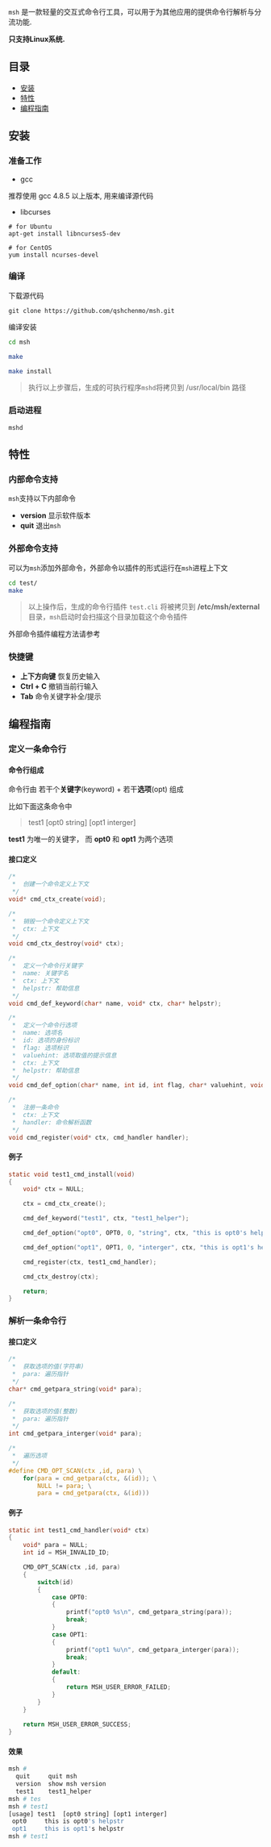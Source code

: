 `msh` 是一款轻量的交互式命令行工具，可以用于为其他应用的提供命令行解析与分流功能.

**只支持Linux系统.**

## 目录
- [安装](#安装)
- [特性](#特性)
- [编程指南](#编程指南)

## 安装

### 准备工作

- gcc 

推荐使用 gcc 4.8.5 以上版本, 用来编译源代码

- libcurses

```
# for Ubuntu
apt-get install libncurses5-dev

# for CentOS
yum install ncurses-devel
```

### 编译

下载源代码
```
git clone https://github.com/qshchenmo/msh.git
```

编译安装
```bash
cd msh

make 

make install
```

> 执行以上步骤后，生成的可执行程序`mshd`将拷贝到 /usr/local/bin 路径

### 启动进程

```
mshd
```

## 特性

### 内部命令支持

`msh`支持以下内部命令

 - **version**
  显示软件版本
 - **quit**
  退出`msh`

### 外部命令支持

可以为`msh`添加外部命令，外部命令以插件的形式运行在`msh`进程上下文

```bash
cd test/
make
```

> 以上操作后，生成的命令行插件 `test.cli` 将被拷贝到 **/etc/msh/external** 目录，`msh`启动时会扫描这个目录加载这个命令插件 

外部命令插件编程方法请参考

### 快捷键

 - **上下方向键** 
  恢复历史输入
 - **Ctrl + C**
   撤销当前行输入
 - **Tab**
   命令关键字补全/提示


## 编程指南

### 定义一条命令行

#### 命令行组成

命令行由 若干个**关键字**(keyword) + 若干**选项**(opt) 组成

比如下面这条命令中

> test1 [opt0 string] [opt1 interger]

**test1** 为唯一的关键字， 而 **opt0** 和 **opt1** 为两个选项

#### 接口定义

```c
/*
 *  创建一个命令定义上下文
 */
void* cmd_ctx_create(void);

/*
 *  销毁一个命令定义上下文
 *  ctx: 上下文
 */
void cmd_ctx_destroy(void* ctx);

/*
 *  定义一个命令行关键字
 *  name: 关键字名
 *  ctx: 上下文
 *  helpstr: 帮助信息
 */
void cmd_def_keyword(char* name, void* ctx, char* helpstr);

/*
 *  定义一个命令行选项
 *  name: 选项名
 *  id: 选项的身份标识
 *  flag: 选项标识
 *  valuehint: 选项取值的提示信息
 *  ctx: 上下文
 *  helpstr: 帮助信息
 */
void cmd_def_option(char* name, int id, int flag, char* valuehint, void* _ctx, char* helpstr)

/*
 *  注册一条命令
 *  ctx: 上下文
 *  handler: 命令解析函数
 */
void cmd_register(void* ctx, cmd_handler handler);

```

#### 例子

```c
static void test1_cmd_install(void)
{
    void* ctx = NULL;

    ctx = cmd_ctx_create();

    cmd_def_keyword("test1", ctx, "test1_helper");    

    cmd_def_option("opt0", OPT0, 0, "string", ctx, "this is opt0's helpstr");

    cmd_def_option("opt1", OPT1, 0, "interger", ctx, "this is opt1's helpstr");

    cmd_register(ctx, test1_cmd_handler);

    cmd_ctx_destroy(ctx);

    return;
}
```

### 解析一条命令行

#### 接口定义

```c
/*
 *  获取选项的值(字符串)
 *  para: 遍历指针
 */
char* cmd_getpara_string(void* para);

/*
 *  获取选项的值(整数)
 *  para: 遍历指针
 */
int cmd_getpara_interger(void* para);

/*
 *  遍历选项
 */
#define CMD_OPT_SCAN(ctx ,id, para) \
    for(para = cmd_getpara(ctx, &(id)); \
        NULL != para; \
        para = cmd_getpara(ctx, &(id)))
```

#### 例子

```c
static int test1_cmd_handler(void* ctx)
{
    void* para = NULL;
    int id = MSH_INVALID_ID;

    CMD_OPT_SCAN(ctx ,id, para)
    {
        switch(id)
        {
            case OPT0:
            {
                printf("opt0 %s\n", cmd_getpara_string(para));
                break;
            }
            case OPT1:
            {
                printf("opt1 %u\n", cmd_getpara_interger(para));
                break;
            }
            default:
            {
                return MSH_USER_ERROR_FAILED;
            }
        }
    }
    
    return MSH_USER_ERROR_SUCCESS;
}
```

#### 效果

```bash
msh # 
  quit     quit msh
  version  show msh version
  test1    test1_helper
msh # tes
msh # test1 
[usage] test1  [opt0 string] [opt1 interger]
 opt0     this is opt0's helpstr
 opt1     this is opt1's helpstr
msh # test1 

```

